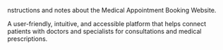 nstructions and notes about the Medical Appointment Booking Website.

A user-friendly, intuitive, and accessible platform that helps connect patients with doctors and specialists for consultations and medical prescriptions.

